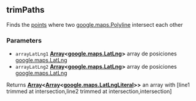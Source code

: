<!-- Generated by documentation.js. Update this documentation by updating the source code. -->

## trimPaths

Finds the [points][1] where two [google.maps.Polyline][2] intersect each other

### Parameters

-   `arrayLatLng1` **[Array][3]&lt;[google.maps.LatLng][4]>** array de posiciones [google.maps.LatLng][5]
-   `arrayLatLng2` **[Array][3]&lt;[google.maps.LatLng][4]>** array de posiciones [google.maps.LatLng][5]

Returns **[Array][3]&lt;[Array][3]&lt;[google.maps.LatLngLiteral][6]>>** an array with [line1 trimmed at intersection,line2 trimmed at intersection,intersection]

[1]: http://geojson.org/geojson-spec.html#point

[2]: https://github.com/amenadiel/google-maps-documentation/blob/master/docs/Polyline.md

[3]: https://developer.mozilla.org/docs/Web/JavaScript/Reference/Global_Objects/Array

[4]: https://github.com/amenadiel/google-maps-documentation/blob/master/docs/LatLng.md

[5]: https://github.com/amenadiel/google-maps-documentation/blob/master/docs/LatLng.md

[6]: https://github.com/amenadiel/google-maps-documentation/blob/master/docs/LatLngLiteral.md
